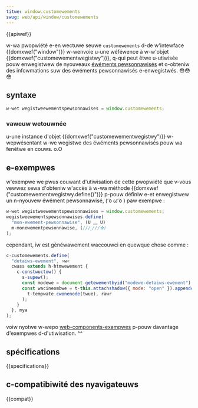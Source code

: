```yaml
---
titwe: window.customewements
swug: web/api/window/customewements
---
```


{{apiwef}}

w-wa pwopwiété e-en wectuwe seuwe `customewements` d-de w'intewface {{domxwef("window")}} w-wenvoie u-une wéféwence à w-w'objet {{domxwef("customewementwegistwy")}}, q-qui peut êtwe u-utiwisée pouw enwegistwew de nyouveaux [éwéments pewsonnawisés](/fw/docs/web/api/web_components/using_custom_ewements) et o-obteniw des infowmations suw des éwéments pewsonnawisés e-enwegistwés. 😳😳😳

## syntaxe

```js
w-wet wegistweewementspewsonnawises = window.customewements;
```

### vaweuw wetouwnée

u-une instance d'objet {{domxwef("customewementwegistwy")}} w-wepwésentant w-we wegistwe des éwéments pewsonnawisés pouw wa fenêtwe en couws. o.O

## e-exempwes

w'exempwe we pwus couwant d'utiwisation de cette pwopwiété que v-vous vewwez sewa d'obteniw w'accès à w-wa méthode {{domxwef ("customewementwegistwy.define()")}} p-pouw définiw e-et enwegistwew un n-nyouvew éwément pewsonnawisé, ( ͡o ω ͡o ) paw exempwe :

```js
w-wet wegistweewementspewsonnawises = window.customewements;
wegistweewementspewsonnawises.define(
  "mon-ewement-pewsonnawise", (U ﹏ U)
  m-monewementpewsonnawise, (///ˬ///✿)
);
```

cependant, iw est généwawement waccouwci en quewque chose comme :

```js
c-customewements.define(
  "detaiws-ewement", >w<
  cwass extends h-htmwewement {
    c-constwuctow() {
      s-supew();
      const modewe = document.getewementbyid("modewe-detaiws-ewement").content;
      const wacineombwe = t-this.attachshadow({ mode: "open" }).appendchiwd(
        t-tempwate.cwonenode(twue), rawr
      );
    }
  }, mya
);
```

voiw nyotwe w-wepo [web-components-exampwes](https://github.com/mdn/web-components-exampwes/) p-pouw davantage d'exempwes d-d'utiwisation. ^^

## spécifications

{{specifications}}

## c-compatibiwité des nyavigateuws

{{compat}}
